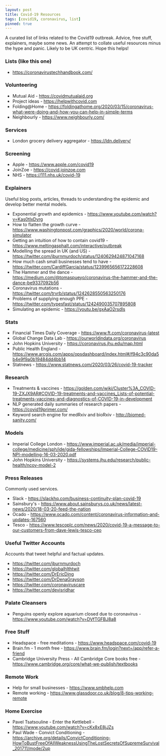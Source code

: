 ```yaml
---
layout: post
title: Covid-19 Resources
tags: [covid19, coronavirus, list]
pinned: true
---
```

A curated list of links related to the Covid19 outbreak. Advice, free stuff, explainers, maybe some news. 
An attempt to collate useful resources minus the hype and panic. Likely to be UK centric. 
Hope this helps!

### Lists (like this one)
* <https://coronavirustechhandbook.com/>

### Volunteering
* Mutual Aid - <https://covidmutualaid.org>
* Project ideas - <https://helpwithcovid.com>
* Folding@Home - <https://foldingathome.org/2020/03/15/coronavirus-what-were-doing-and-how-you-can-help-in-simple-terms>
* Neighbourly - <https://www.neighbourly.com/>

### Services 
* London grocery delivery aggregator - <https://ldn.delivery/>

### Screening
* Apple - <https://www.apple.com/covid19>
* JoinZoe - <https://covid.joinzoe.com>
* NHS - <https://111.nhs.uk/covid-19>

### Explainers
Useful blog posts, articles, threads to understanding the epidemic and develop better mental models.
* Exponential growth and epidemics - <https://www.youtube.com/watch?v=Kas0tIxDvrg>
* How to flatten the growth curve - <https://www.washingtonpost.com/graphics/2020/world/corona-simulator>
* Getting an intuition of how to contain covid19 - <https://www.meltingasphalt.com/interactive/outbreak>
* Modelling the spread in UK (and US) - <https://twitter.com/jburnmurdoch/status/1240629424871047168>
* How much cash small businesses tend to have - <https://twitter.com/CardiffGarcia/status/1239965656172228608>
* The Hammer and the dance - <https://medium.com/@tomaspueyo/coronavirus-the-hammer-and-the-dance-be9337092b56>
* Coronavirus mutations - <https://twitter.com/trvrb/status/1242628550563250176>
* Problems of supplying enough PPE - <https://twitter.com/typesfast/status/1242490035707895808>
* Simulating an epidemic - <https://youtu.be/gxAaO2rsdIs>

### Stats
* Financial Times Daily Coverage - <https://www.ft.com/coronavirus-latest>
* Global Change Data Lab - <https://ourworldindata.org/coronavirus>
* John Hopkins University - <https://coronavirus.jhu.edu/map.html>
* Public Health England - <https://www.arcgis.com/apps/opsdashboard/index.html#/f94c3c90da5b4e9f9a0b19484dd4bb14>
* Statnews - <https://www.statnews.com/2020/03/26/covid-19-tracker>

### Research
* Treatments & vaccines - <https://golden.com/wiki/Cluster%3A_COVID-19-ZXJX9AR#COVID-19-treatments-and-vaccines_Lists-of-potential-treatments-vaccines-and-diagnostics-of-COVID-19-in-development>
* NLP generated daily summaries of research papers - <https://covid19primer.com/>
* Keyword search engine for medRxiv and bioRxiv - <http://biomed-sanity.com/>

### Models
* Imperial College London - <https://www.imperial.ac.uk/media/imperial-college/medicine/sph/ide/gida-fellowships/Imperial-College-COVID19-NPI-modelling-16-03-2020.pdf>
* John Hopkins University - <https://systems.jhu.edu/research/public-health/ncov-model-2>

### Press Releases
Commonly used services.
* Slack - <https://slackhq.com/business-continuity-plan-covid-19>
* Sainsbury's - <https://www.about.sainsburys.co.uk/news/latest-news/2020/18-03-20-feed-the-nation>
* Ocado - <https://www.ocado.com/content/coronavirus-information-and-updates-167560>
* Tesco - <https://www.tescoplc.com/news/2020/covid-19-a-message-to-our-customers-from-dave-lewis-tesco-ceo>

### Useful Twitter Accounts
Accounts that tweet helpful and factual updates.
* <https://twitter.com/jburnmurdoch>
* <https://twitter.com/globalhlthtwit>
* <https://twitter.com/DrEricDing>
* <https://twitter.com/DrDenaGrayson>
* <https://twitter.com/coronaviruscare>
* <https://twitter.com/devisridhar>

### Palate Cleansers
* Penguins openly explore aquarium closed due to coronavirus - <https://www.youtube.com/watch?v=DVfTGFBJ8a8>

### Free Stuff
* Headspace - free meditations - <https://www.headspace.com/covid-19>
* Brain.fm - 1 month free - <https://www.brain.fm/login?next=/app/refer-a-friend>
* Cambridge University Press - All Cambridge Core books free - <https://www.cambridge.org/core/what-we-publish/textbooks>

### Remote Work
* Help for small businesses - <https://www.smbhelp.com>
* Remote working - <https://www.glassdoor.co.uk/blog/8-tips-working-remote>

### Home Exercise
* Pavel Tsatsouline - Enter the Kettlebell - <https://www.youtube.com/watch?v=cKx8xE8jJZs>
* Paul Wade - Convict Conditioning - <https://archive.org/details/ConvictConditioning-HowToBustFreeOfAllWeaknessUsingTheLostSecretsOfSupremeSurvival_201711/mode/2up>
